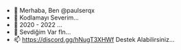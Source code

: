 - 👋 Merhaba, Ben @paulserqx 
- 🎂 Kodlamayı Severim...
- 🌱 2020 - 2022 ...
- 💞️ Sevdiğim Var fln...
- 📫 https://discord.gg/hNugT3XHWf Destek Alabilirsiniz...

<!---
EmreKral/EmreKral is a ✨ special ✨ repository because its `README.md` (this file) appears on your GitHub profile.
You can click the Preview link to take a look at your changes.
--->
